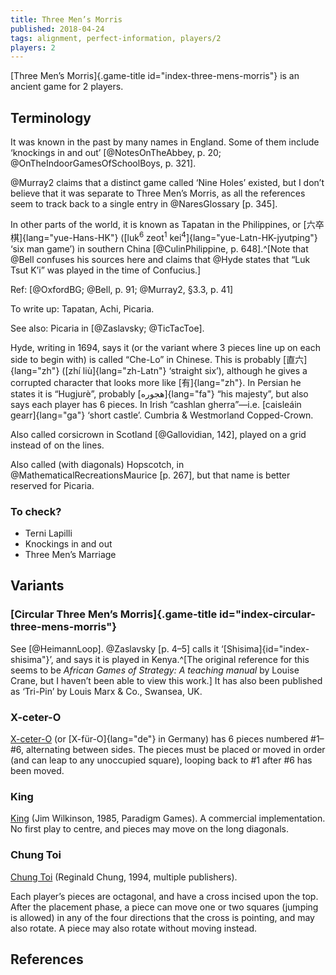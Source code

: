 ```yaml
---
title: Three Men’s Morris
published: 2018-04-24
tags: alignment, perfect-information, players/2
players: 2
---
```


[Three Men’s Morris]{.game-title id="index-three-mens-morris"} is an ancient
game for 2 players.

## Terminology

It was known in the past by many names in England. Some of them include
‘knockings in and out’ [@NotesOnTheAbbey, p. 20; @OnTheIndoorGamesOfSchoolBoys,
p. 321].

@Murray2 claims that a distinct game called ‘Nine Holes’ existed, but I don’t
believe that it was separate to Three Men’s Morris, as all the references seem
to track back to a single entry in @NaresGlossary [p. 345].

In other parts of the world, it is known as Tapatan in the Philippines, or
[六卒棋]{lang="yue-Hans-HK"} ([luk<sup>6</sup> zeot<sup>1</sup>
kei<sup>4</sup>]{lang="yue-Latn-HK-jyutping"} ‘six man game’) in southern China
[@CulinPhilippine, p. 648].^[Note that @Bell confuses his sources here and
claims that @Hyde states that “Luk Tsut K’i” was played in the time of
Confucius.]

Ref: [@OxfordBG; @Bell, p. 91; @Murray2, §3.3, p. 41]

To write up: Tapatan, Achi, Picaria.

See also: Picaria in [@Zaslavsky; @TicTacToe].

Hyde, writing in 1694, says it (or the variant where 3 pieces line up on each
side to begin with) is called “Che-Lo” in Chinese. This is probably
[直六]{lang="zh"} ([zhí liù]{lang="zh-Latn"} ‘straight six’), although he gives
a corrupted character that looks more like [有]{lang="zh"}. In Persian he states
it is “Hugjurè”, probably [هجوره]{lang="fa"} “his majesty”, but also says each
player has 6 pieces. In Irish “cashlan gherra”—i.e. [caisleáin gearr]{lang="ga"}
‘short castle’. Cumbria & Westmorland Copped-Crown.


Also called corsicrown in Scotland [@Gallovidian, 142], played on a grid instead
of on the lines. 

Also called (with diagonals) Hopscotch, in @MathematicalRecreationsMaurice [p.
267], but that name is better reserved for Picaria.

### To check?

* Terni Lapilli
* Knockings in and out
* Three Men’s Marriage

## Variants

### [Circular Three Men’s Morris]{.game-title id="index-circular-three-mens-morris"}

See [@HeimannLoop]. @Zaslavsky [p. 4–5] calls it
‘[Shisima]{id="index-shisima"}’, and says it is played in Kenya.^[The original
reference for this seems to be <cite>African Games of Strategy: A teaching
manual</cite> by Louise Crane, but I haven’t been able to view this work.] It
has also been published as ‘Tri-Pin’ by Louis Marx & Co., Swansea, UK.

### X-ceter-O

[X-ceter-O][] (or [X-für-O]{lang="de"} in Germany) has 6 pieces numbered #1–#6,
alternating between sides. The pieces must be placed or moved in order (and can
leap to any unoccupied square), looping back to #1 after #6 has been moved.

### King

[King][] (Jim Wilkinson, 1985, Paradigm Games). A commercial implementation. No
first play to centre, and pieces may move on the long diagonals.

### Chung Toi

[Chung Toi][] (Reginald Chung, 1994, multiple publishers).

Each player’s pieces are octagonal, and have a cross incised upon the top. After
the placement phase, a piece can move one or two squares (jumping is allowed)
in any of the four directions that the cross is pointing, and may also rotate.
A piece may also rotate without moving instead.

## References

[Chung Toi]: https://boardgamegeek.com/boardgame/11557/chung-toi

[King]: https://boardgamegeek.com/boardgame/22452/king

[X-ceter-O]: https://boardgamegeek.com/boardgame/21951/x-ceter-o
